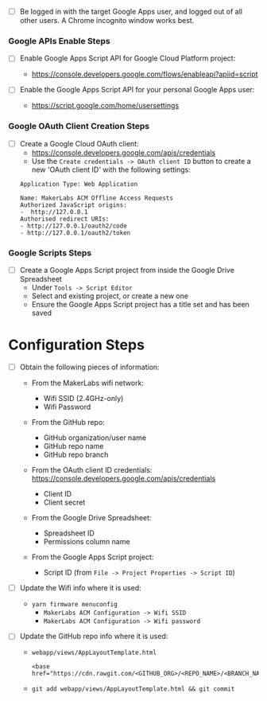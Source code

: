 - [ ] Be logged in with the target Google Apps user, and logged out of all other users.
      A Chrome incognito window works best.

### Google APIs Enable Steps
- [ ] Enable Google Apps Script API for Google Cloud Platform project:
    - https://console.developers.google.com/flows/enableapi?apiid=script

- [ ] Enable the Google Apps Script API for your personal Google Apps user:
    - https://script.google.com/home/usersettings

### Google OAuth Client Creation Steps
- [ ] Create a Google Cloud OAuth client:
    - https://console.developers.google.com/apis/credentials
    - Use the `Create credentials -> OAuth client ID` button to create a new 'OAuth client ID' with the following settings:
    ```
    Application Type: Web Application
    ```
    ```
    Name: MakerLabs ACM Offline Access Requests
    Authorized JavaScript origins:
    -  http://127.0.0.1
    Authorised redirect URIs:
    - http://127.0.0.1/oauth2/code
    - http://127.0.0.1/oauth2/token
    ```

### Google Scripts Steps
- [ ] Create a Google Apps Script project from inside the Google Drive Spreadsheet
    - Under `Tools -> Script Editor`
    - Select and existing project, or create a new one
    - Ensure the Google Apps Script project has a title set and has been saved

# Configuration Steps
- [ ] Obtain the following pieces of information:
    - From the MakerLabs wifi network:
        - Wifi SSID (2.4GHz-only)
        - Wifi Password

    - From the GitHub repo:
        - GitHub organization/user name
        - GitHub repo name
        - GitHub repo branch

    - From the OAuth client ID credentials:
      https://console.developers.google.com/apis/credentials
        - Client ID
        - Client secret

    - From the Google Drive Spreadsheet:
        - Spreadsheet ID
        - Permissions column name

    - From the Google Apps Script project:
        - Script ID (from `File -> Project Properties -> Script ID`)

- [ ] Update the Wifi info where it is used:
    - `yarn firmware menuconfig`
        - `MakerLabs ACM Configuration -> Wifi SSID`
        - `MakerLabs ACM Configuration -> Wifi password`

- [ ] Update the GitHub repo info where it is used:
    - `webapp/views/AppLayoutTemplate.html`
      ```
      <base href="https://cdn.rawgit.com/<GITHUB_ORG>/<REPO_NAME>/<BRANCH_NAME>/webcomponents/bower_components/">
      ```
    - `git add webapp/views/AppLayoutTemplate.html && git commit`
